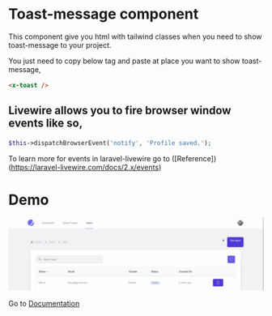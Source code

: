 # Toast-message component
This component give you html with tailwind classes when you need to show toast-message to your project.


You just need to copy below tag and paste at place you want to show toast-message,

```html
<x-toast />
```

## Livewire allows you to fire browser window events like so,
```php
$this->dispatchBrowserEvent('notify', 'Profile saved.');
```

To learn more for events in laravel-livewire go to ([Reference])(https://laravel-livewire.com/docs/2.x/events)

# Demo 
![Image](./images/toast.gif)

Go to [Documentation](../README.md)